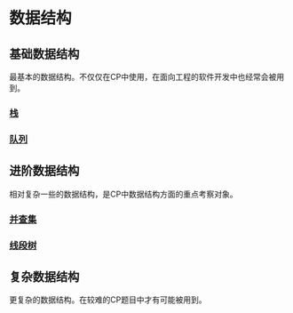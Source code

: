 # 数据结构

## 基础数据结构

最基本的数据结构。不仅仅在CP中使用，在面向工程的软件开发中也经常会被用到。

### [栈](./stack/)

### [队列](./queue/)

## 进阶数据结构

相对复杂一些的数据结构，是CP中数据结构方面的重点考察对象。

### [并查集](./disjoint-union/)

### [线段树](./segment-tree/)

## 复杂数据结构

更复杂的数据结构。在较难的CP题目中才有可能被用到。
